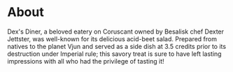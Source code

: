 # About
Dex's Diner, a beloved eatery on Coruscant owned by Besalisk chef Dexter Jettster, was well-known for its delicious acid-beet salad.
Prepared from natives to the planet Vjun and served as a side dish at 3.5 credits prior to its destruction under Imperial rule; this savory treat is sure to have left lasting impressions with all who had the privilege of tasting it!